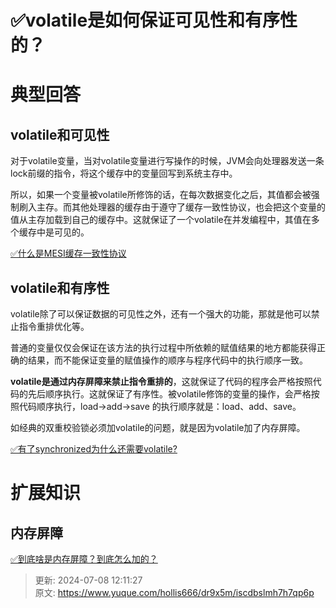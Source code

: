 # ✅volatile是如何保证可见性和有序性的？

# 典型回答
## volatile和可见性


对于volatile变量，当对volatile变量进行写操作的时候，JVM会向处理器发送一条lock前缀的指令，将这个缓存中的变量回写到系统主存中。



所以，如果一个变量被volatile所修饰的话，在每次数据变化之后，其值都会被强制刷入主存。而其他处理器的缓存由于遵守了缓存一致性协议，也会把这个变量的值从主存加载到自己的缓存中。这就保证了一个volatile在并发编程中，其值在多个缓存中是可见的。



[✅什么是MESI缓存一致性协议](https://www.yuque.com/hollis666/dr9x5m/gg2n5fqckk442ouf)



## volatile和有序性


volatile除了可以保证数据的可见性之外，还有一个强大的功能，那就是他可以禁止指令重排优化等。



普通的变量仅仅会保证在该方法的执行过程中所依赖的赋值结果的地方都能获得正确的结果，而不能保证变量的赋值操作的顺序与程序代码中的执行顺序一致。



**volatile是通过内存屏障来禁止指令重排的**，这就保证了代码的程序会严格按照代码的先后顺序执行。这就保证了有序性。被volatile修饰的变量的操作，会严格按照代码顺序执行，load->add->save 的执行顺序就是：load、add、save。



如经典的双重校验锁必须加volatile的问题，就是因为volatile加了内存屏障。



[✅有了synchronized为什么还需要volatile?](https://www.yuque.com/hollis666/dr9x5m/nl3dfw#wyvtu)



# 扩展知识
## 内存屏障


[✅到底啥是内存屏障？到底怎么加的？](https://www.yuque.com/hollis666/dr9x5m/kozqs205honv8nso)



> 更新: 2024-07-08 12:11:27  
> 原文: <https://www.yuque.com/hollis666/dr9x5m/iscdbslmh7h7qp6p>